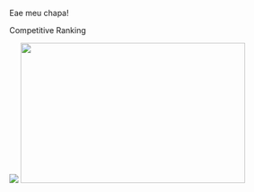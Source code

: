Eae meu chapa!

Competitive Ranking

[![](https://atcoder-readme-stats.vercel.app/stats/EduardoAM?show_history=5&theme=dark&width=300)](https://atcoder.jp/users/EduardoAM)
<a href="https://codeforces.com/profile/dudugyn"><img src="https://codeforces-readme-stats.vercel.app/api/card?username=dudugyn" width="400" height="250"></a>

